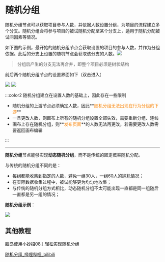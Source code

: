 # 随机分组 <!-- {docsify-ignore-all} -->
随机分组节点可以获取项目参与人数，并依据人数设置分组，为项目的流程建立多个分支。随机分组会将参与项目的被试随机分配至某个分支上，适用于随机分配被试间因素等情况。



如下图的示例，最开始的随机分组节点会获取设置的项目的参与人数，并作为分组依据。此后的分支上设置的随机节点会获取该分支的人数。![](https://cdn.nlark.com/yuque/0/2022/png/26719757/1649171979920-66857450-f3d0-4b42-a7de-16f2ebf09b7a.png)

> 分组后产生的分支无法再合并，即整个项目必须是树状结构
>



前后两个随机分组节点的设置界面如下（双击进入）

![](https://cdn.nlark.com/yuque/0/2022/png/26719757/1649171542364-d163abdd-9884-4492-88ef-af2eae09dbe9.png) ![](https://cdn.nlark.com/yuque/0/2022/png/26719757/1649171708153-d76b11ca-3bef-465a-9efb-d43857caa434.png)



:::color2
随机分组建立在设置人数的基础上，因此存在一些限制

+ 随机分组的上游节点必须确定人数，因此**<font style="color:#FA8C16;">随机分组无法出现在行为分组的下游</font>**
+ 一旦更改人数，则画布上所有的随机分组设置全部失效，需要重新分组、连线
+ 画布上存在随机分组，则**<font style="color:#FA8C16;">发布页面</font>**的人数无法再更改，若需要更改人数需要返回画布编辑

:::

****

**随机分组**节点能够实现**动态随机分组**，而不是传统的固定概率随机分配。



与传统的随机分组不同的是：

+ 每组都能收集到指定的人数，避免一组30人，一组60人的尴尬情况；
+ 在实际数据收集过程中，被试能够更为均匀地收集；
+ 与传统的随机分组方式相比，动态随机分组不太可能出现一直都是同一组随后一直都是另一组的情况；



**随机分组示例**：

![](https://cdn.nlark.com/yuque/0/2022/png/26719757/1647583370304-279af99c-60f3-4846-be1a-d0d1fa76507d.png)



## 其他教程
[脑岛使用小妙招08丨轻松实现随机分组](https://mp.weixin.qq.com/s/fO6pV3J8PagHAA2hxa92HA)

[随机分组_哔哩哔哩_bilibili](https://www.bilibili.com/video/BV1g14y147ZT?p=9)

